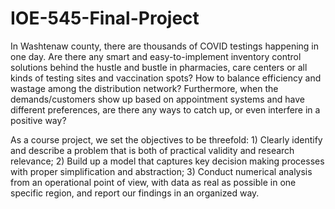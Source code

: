 # IOE-545-Final-Project

In Washtenaw county, there are thousands of COVID testings happening in one day. Are there any smart and easy-to-implement inventory control solutions behind the hustle and bustle in pharmacies, care centers or all kinds of testing sites and vaccination spots? How to balance efficiency and wastage among the distribution network? Furthermore, when the demands/customers show up based on appointment systems and have different preferences, are there any ways to catch up, or even interfere in a positive way?

As a course project, we set the objectives to be threefold: 1) Clearly identify and describe a problem that is both of practical validity and research relevance; 2) Build up a model that captures key decision making processes with proper simplification and abstraction; 3) Conduct numerical analysis from an operational point of view, with data as real as possible in one specific region, and report our findings in an organized way.


